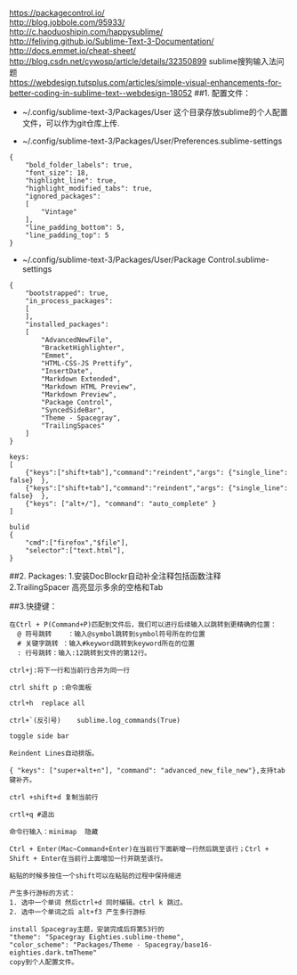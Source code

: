 https://packagecontrol.io/  
http://blog.jobbole.com/95933/  
http://c.haoduoshipin.com/happysublime/  
http://feliving.github.io/Sublime-Text-3-Documentation/  
http://docs.emmet.io/cheat-sheet/  
http://blog.csdn.net/cywosp/article/details/32350899   sublime搜狗输入法问题  
https://webdesign.tutsplus.com/articles/simple-visual-enhancements-for-better-coding-in-sublime-text--webdesign-18052
##1. 配置文件：  
* ~/.config/sublime-text-3/Packages/User   这个目录存放sublime的个人配置文件，可以作为git仓库上传.  

*  ~/.config/sublime-text-3/Packages/User/Preferences.sublime-settings
```
{
	"bold_folder_labels": true,
	"font_size": 18,
	"highlight_line": true,
	"highlight_modified_tabs": true,
	"ignored_packages":
	[
		"Vintage"
	],
	"line_padding_bottom": 5,
	"line_padding_top": 5
}
```

*  ~/.config/sublime-text-3/Packages/User/Package Control.sublime-settings
```
{
	"bootstrapped": true,
	"in_process_packages":
	[
	],
	"installed_packages":
	[
		"AdvancedNewFile",
		"BracketHighlighter",
		"Emmet",
		"HTML-CSS-JS Prettify",
		"InsertDate",
		"Markdown Extended",
		"Markdown HTML Preview",
		"Markdown Preview",
		"Package Control",
		"SyncedSideBar",
		"Theme - Spacegray",
		"TrailingSpaces"
	]
}
```

```
keys:
[
 	{"keys":["shift+tab"],"command":"reindent","args": {"single_line": false}  },
 	{"keys":["shift+tab"],"command":"reindent","args": {"single_line": false}  },
 	{"keys": ["alt+/"], "command": "auto_complete" }
]

bulid
{
	"cmd":["firefox","$file"],
	"selector":["text.html"],
}  
```

##2. Packages:
1.安装DocBlockr自动补全注释包括函数注释  
2.TrailingSpacer 高亮显示多余的空格和Tab

##3.快捷键：  
```
在Ctrl + P(Command+P)匹配到文件后，我们可以进行后续输入以跳转到更精确的位置：
  @ 符号跳转    ：输入@symbol跳转到symbol符号所在的位置
  # 关键字跳转 ：输入#keyword跳转到keyword所在的位置
  : 行号跳转：输入:12跳转到文件的第12行。

ctrl+j:将下一行和当前行合并为同一行  

ctrl shift p :命令面板  

ctrl+h  replace all

ctrl+`(反引号)    sublime.log_commands(True)   

toggle side bar    

Reindent Lines自动排版。

{ "keys": ["super+alt+n"], "command": "advanced_new_file_new"},支持tab键补齐。

ctrl +shift+d 复制当前行  

crtl+q #退出 

命令行输入：minimap  隐藏  

Ctrl + Enter(Mac~Command+Enter)在当前行下面新增一行然后跳至该行；Ctrl + Shift + Enter在当前行上面增加一行并跳至该行。

粘贴的时候多按住一个shift可以在粘贴的过程中保持缩进  

产生多行游标的方式：  
1. 选中一个单词 然后ctrl+d 同时编辑。ctrl k 跳过。  
2. 选中一个单词之后 alt+f3 产生多行游标  

install Spacegray主题，安装完成后将第53行的  
"theme": "Spacegray Eighties.sublime-theme",  
"color_scheme": "Packages/Theme - Spacegray/base16-eighties.dark.tmTheme"  
copy到个人配置文件。  
```
